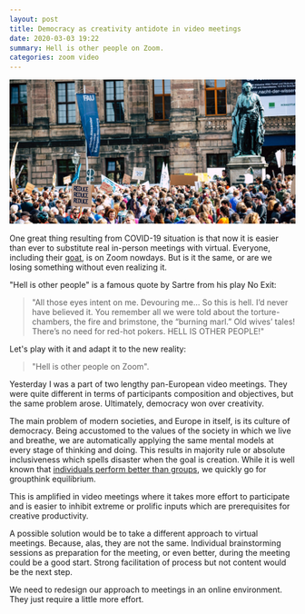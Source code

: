 ```yaml
---
layout: post
title: Democracy as creativity antidote in video meetings
date: 2020-03-03 19:22
summary: Hell is other people on Zoom.
categories: zoom video
---
```


![](/assets/img/markus-spiske-D-QiXQgJxzA-unsplash.jpg)

One great thing resulting from COVID-19 situation is that now it is easier than ever to substitute real in-person meetings with virtual. Everyone, including their [goat](https://www.theguardian.com/technology/2020/may/21/animal-zoom-calls-coronavirus-lockdown), is on Zoom nowdays. But is it the same, or are we losing something without even realizing it.

"Hell is other people" is a famous quote by Sartre from his play No Exit:

> "All those eyes intent on me. Devouring me... So this is hell. I’d never have believed it. You remember all we were told about the torture-chambers, the fire and brimstone, the “burning marl.” Old wives’ tales! There’s no need for red-hot pokers. HELL IS OTHER PEOPLE!"

Let's play with it and adapt it to the new reality:

> "Hell is other people on Zoom".

Yesterday I was a part of two lengthy pan-European video meetings. They were quite different in terms of participants composition and objectives, but the same problem arose. Ultimately, democracy won over creativity.

The main problem of modern societies, and Europe in itself, is its culture of democracy. Being accustomed to the values of the society in which we live and breathe, we are automatically applying the same mental models at every stage of thinking and doing. This results in majority rule or absolute inclusiveness which spells disaster when the goal is creation. While it is well known that [individuals perform better than groups](https://www.tandfonline.com/doi/abs/10.1207/s15324834basp1201_1?journalCode=hbas20), we quickly go for groupthink equilibrium.

This is amplified in video meetings where it takes more effort to participate and is easier to inhibit extreme or prolific inputs which are prerequisites for creative productivity.

A possible solution would be to take a different approach to virtual meetings. Because, alas, they are not the same. Individual brainstorming sessions as preparation for the meeting, or even better, during the meeting could be a good start. Strong facilitation of process but not content would be the next step.

We need to redesign our approach to meetings in an online environment. They just require a little more effort.
